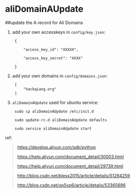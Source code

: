 # aliDomainAUpdate
##update the A record for Ali Domains

1. add your own accesskeys in `config/key.json`:

		{
	
	    	"access_key_id": "XXXXX",
	
	    	"access_key_secret": "XXXX"
	
		}

2. add your own domains in `config/domains.json`:

		[
	    	"hackqiang.org"
		]



3. `aliDomainAUpdate` used for ubuntu service:

		sudo cp aliDomainAUpdate /etc/init.d

		sudo update-rc.d aliDomainAUpdate defaults

		sudo service aliDomainAUpdate start

ref:
>
>https://develop.aliyun.com/sdk/python
>
>https://help.aliyun.com/document_detail/30003.html
>
>https://help.aliyun.com/document_detail/29739.html

>http://blog.csdn.net/bless2015/article/details/51284259
>
>http://blog.csdn.net/xp5xp6/article/details/53365696